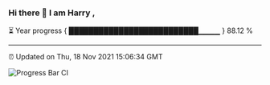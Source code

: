 ### Hi there 👋 I am Harry , 

⏳ Year progress { ██████████████████████████▁▁▁▁ } 88.12 %

---

⏰ Updated on Thu, 18 Nov 2021 15:06:34 GMT

![Progress Bar CI](https://github.com/duykhang68/duykhang68/workflows/Progress%20Bar%20CI/badge.svg)
